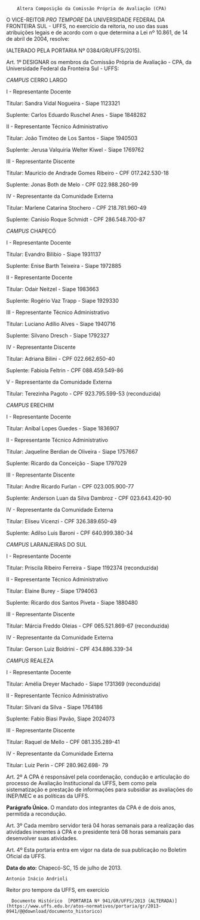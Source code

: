         Altera Composição da Comissão Própria de Avaliação (CPA)  

O VICE-REITOR *PRO TEMPORE* DA UNIVERSIDADE FEDERAL DA FRONTEIRA SUL - UFFS, no exercício da reitoria, no uso das suas atribuições legais e de acordo com o que determina a Lei nº 10.861, de 14 de abril de 2004, resolve:

 (ALTERADO PELA PORTARIA Nº 0384/GR/UFFS/2015).

 Art. 1º DESIGNAR os membros da Comissão Própria de Avaliação - CPA, da Universidade Federal da Fronteira Sul - UFFS:

 *CAMPUS* CERRO LARGO

 I - Representante Docente

 Titular: Sandra Vidal Nogueira - Siape 1123321

 Suplente: Carlos Eduardo Ruschel Anes - Siape 1848282

 II - Representante Técnico Administrativo

 Titular: João Timóteo de Los Santos - Siape 1940503

 Suplente: Jerusa Valquiria Welter Kiwel - Siape 1769762

 III - Representante Discente

 Titular: Mauricio de Andrade Gomes Ribeiro - CPF 017.242.530-18

 Suplente: Jonas Both de Melo - CPF 022.988.260-99

 IV - Representante da Comunidade Externa

 Titular: Marlene Catarina Stochero - CPF 218.781.960-49

 Suplente: Canisio Roque Schmidt - CPF 286.548.700-87

 *CAMPUS* CHAPECÓ

 I - Representante Docente

 Titular: Evandro Bilibio - Siape 1931137

 Suplente: Enise Barth Teixeira - Siape 1972885

 II - Representante Docente

 Titular: Odair Neitzel - Siape 1983663

 Suplente: Rogério Vaz Trapp - Siape 1929330

 III - Representante Técnico Administrativo

 Titular: Luciano Adílio Alves - Siape 1940716

 Suplente: Silvano Dresch - Siape 1792327

 IV - Representante Discente

 Titular: Adriana Bilini - CPF 022.662.650-40

 Suplente: Fabiola Feltrin - CPF 088.459.549-86

 V - Representante da Comunidade Externa

 Titular: Terezinha Pagoto - CPF 923.795.599-53 (reconduzida)

 *CAMPUS* ERECHIM

 I - Representante Docente

 Titular: Aníbal Lopes Guedes - Siape 1836907

 II - Representante Técnico Administrativo

 Titular: Jaqueline Berdian de Oliveira - Siape 1757667

 Suplente: Ricardo da Conceição - Siape 1797029

 III - Representante Discente

 Titular: Andre Ricardo Furlan - CPF 023.005.900-77

 Suplente: Anderson Luan da Silva Dambroz - CPF 023.643.420-90

 IV - Representante da Comunidade Externa

 Titular: Eliseu Vicenzi - CPF 326.389.650-49

 Suplente: Adilso Luis Baroni - CPF 640.999.380-34

 *CAMPUS* LARANJEIRAS DO SUL

 I - Representante Docente

 Titular: Priscila Ribeiro Ferreira - Siape 1192374 (reconduzida)

 II - Representante Técnico Administrativo

 Titular: Elaine Burey - Siape 1794063

 Suplente: Ricardo dos Santos Piveta - Siape 1880480

 III - Representante Discente

 Titular: Márcia Freddo Oleias - CPF 065.521.869-67 (reconduzida)

 IV - Representante da Comunidade Externa

 Titular: Gerson Luiz Boldrini - CPF 434.886.339-34

 *CAMPUS* REALEZA

 I - Representante Docente

 Titular: Amélia Dreyer Machado - Siape 1731369 (reconduzida)

 II - Representante Técnico Administrativo

 Titular: Silvani da Silva - Siape 1764186

 Suplente: Fabio Biasi Pavão, Siape 2024073

 III - Representante Discente

 Titular: Raquel de Mello - CPF 081.335.289-41

 IV - Representante da Comunidade Externa

 Titular: Luiz Perin - CPF 280.962.698- 79

 Art. 2º A CPA é responsável pela coordenação, condução e articulação do processo de Avaliação Institucional da UFFS, bem como pela sistematização e prestação de informações para subsidiar as avaliações do INEP/MEC e as políticas da UFFS.

 **Parágrafo Único.** O mandato dos integrantes da CPA é de dois anos, permitida a recondução.

 Art. 3º Cada membro servidor terá 04 horas semanais para a realização das atividades inerentes à CPA e o presidente terá 08 horas semanais para desenvolver suas atividades.

 Art. 4º Esta portaria entra em vigor na data de sua publicação no Boletim Oficial da UFFS.

  

   **Data do ato:** Chapecó-SC, 15 de julho de 2013.   
 

    Antonio Inácio Andrioli   
 Reitor pro tempore da UFFS, em exercício 

      Documento Histórico  [PORTARIA Nº 941/GR/UFFS/2013 (ALTERADA)](https://www.uffs.edu.br/atos-normativos/portaria/gr/2013-0941/@@download/documento_historico)     
      